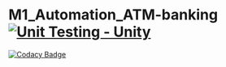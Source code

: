 # M1_Automation_ATM-banking[![Unit Testing - Unity](https://github.com/Renganathan-S/M1_Automation_ATM-banking/actions/workflows/unity.yml/badge.svg)](https://github.com/Renganathan-S/M1_Automation_ATM-banking/actions/workflows/unity.yml)

[![Codacy Badge](https://app.codacy.com/project/badge/Grade/059498f0dd2f47cb8e425d87c5af535b)](https://www.codacy.com/gh/Renganathan-S/M1_Automation_ATM-banking/dashboard?utm_source=github.com&amp;utm_medium=referral&amp;utm_content=Renganathan-S/M1_Automation_ATM-banking&amp;utm_campaign=Badge_Grade)
